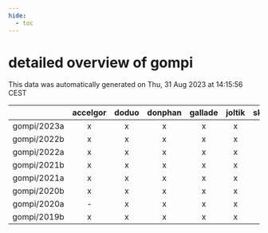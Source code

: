 ```yaml
---
hide:
  - toc
---
```


detailed overview of gompi
==========================


This data was automatically generated on Thu, 31 Aug 2023 at 14:15:56 CEST  

| |accelgor|doduo|donphan|gallade|joltik|skitty|swalot|victini|
| :---: | :---: | :---: | :---: | :---: | :---: | :---: | :---: | :---: |
|gompi/2023a|x|x|x|x|x|x|x|x|
|gompi/2022b|x|x|x|x|x|x|x|x|
|gompi/2022a|x|x|x|x|x|x|x|x|
|gompi/2021b|x|x|x|x|x|x|x|x|
|gompi/2021a|x|x|x|x|x|x|x|x|
|gompi/2020b|x|x|x|x|x|x|x|x|
|gompi/2020a|-|x|x|x|x|x|x|x|
|gompi/2019b|x|x|x|x|x|x|x|x|
